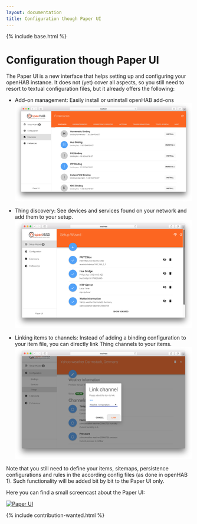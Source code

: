 ```yaml
---
layout: documentation
title: Configuration though Paper UI
---
```


{% include base.html %}

# Configuration though Paper UI

The Paper UI is a new interface that helps setting up and configuring your openHAB instance.
It does not (yet) cover all aspects, so you still need to resort to textual configuration files, but it already offers the following:

- Add-on management:
    Easily install or uninstall openHAB add-ons
    ![extensions](images/paperui1.png)

- Thing discovery:
    See devices and services found on your network and add them to your setup.
    ![discovery](images/paperui2.png)

- Linking items to channels:
    Instead of adding a binding configuration to your item file, you can directly link Thing channels to your items.
    ![links](images/paperui3.png)

Note that you still need to define your items, sitemaps, persistence configurations and rules in the according config files (as done in openHAB 1). Such functionality will be added bit by bit to the Paper UI only.

Here you can find a small screencast about the Paper UI:

[![Paper UI](https://img.youtube.com/vi/MV2a5qwtmRE/0.jpg)](https://www.youtube.com/watch?v=MV2a5qwtmRE)

{% include contribution-wanted.html %}
